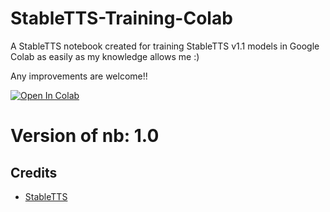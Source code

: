# StableTTS-Training-Colab
A StableTTS notebook created for training StableTTS v1.1 models in Google Colab as easily as my knowledge allows me :)

Any improvements are welcome!!

[![Open In Colab](https://colab.research.google.com/assets/colab-badge.svg)](https://colab.research.google.com/github/usamireko/StableTTS-Training-Colab/blob/main/StableTTS_Training.ipynb)


# Version of nb: 1.0


## Credits
+ [StableTTS](https://github.com/KdaiP/StableTTS)

